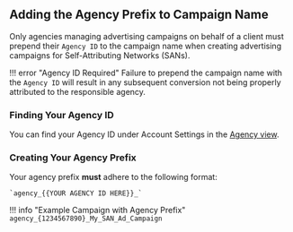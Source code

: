 ## Adding the Agency Prefix to Campaign Name

Only agencies managing advertising campaigns on behalf of a client must prepend their `Agency ID` to the campaign name when creating advertising campaigns for Self-Attributing Networks (SANs).  

!!! error "Agency ID Required"
	Failure to prepend the campaign name with the `Agency ID` will result in any subsequent conversion not being properly attributed to the responsible agency.

### Finding Your Agency ID

You can find your Agency ID under Account Settings in the [Agency view](/dashboard/agency-view/#managing-your-agency-profile).

### Creating Your Agency Prefix

Your agency prefix **must** adhere to the following format:

	`agency_{{YOUR AGENCY ID HERE}}_`

!!! info "Example Campaign with Agency Prefix"
 	`agency_{1234567890}_My_SAN_Ad_Campaign`
